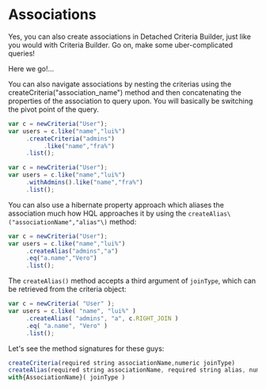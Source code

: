 # Associations

Yes, you can also create associations in Detached Criteria Builder, just like you would with Criteria Builder. Go on, make some uber-complicated queries!

Here we go!...

You can also navigate associations by nesting the criterias using the createCriteria\("association\_name"\) method and then concatenating the properties of the association to query upon. You will basically be switching the pivot point of the query.

```javascript
var c = newCriteria("User");
var users = c.like("name","lui%")
     .createCriteria("admins")
          .like("name","fra%")
     .list();
```

```javascript
var c = newCriteria("User");
var users = c.like("name","lui%")
     .withAdmins().like("name","fra%")
     .list();
```

You can also use a hibernate property approach which aliases the association much how HQL approaches it by using the `createAlias\("associationName","alias"\)` method:

```javascript
var c = newCriteria("User");
var users = c.like("name","lui%")
     .createAlias("admins","a")
     .eq("a.name","Vero")
     .list();
```

The `createAlias()` method accepts a third argument of `joinType`, which can be retrieved from the criteria object:

```javascript
var c = newCriteria( "User" );
var users = c.like( "name", "lui%" )
     .createAlias( "admins", "a", c.RIGHT_JOIN )
     .eq( "a.name", "Vero" )
     .list();
```

Let's see the method signatures for these guys:

```javascript
createCriteria(required string associationName,numeric joinType)
createAlias(required string associationName, required string alias, numeric joinType)
with{AssociationName}( joinType )
```

